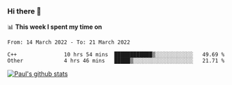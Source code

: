 ### Hi there 👋

📊 **This week I spent my time on**
<!--START_SECTION:waka-->

```text
From: 14 March 2022 - To: 21 March 2022

C++               10 hrs 54 mins  ████████████▒░░░░░░░░░░░░   49.69 %
Other             4 hrs 46 mins   █████▒░░░░░░░░░░░░░░░░░░░   21.71 %
```

<!--END_SECTION:waka-->


[![Paul's github stats](https://github-readme-stats.vercel.app/api?username=mickeyouyou&theme=dracula&show_icons=true)](https://github.com/anuraghazra/github-readme-stats)
